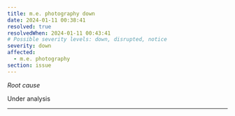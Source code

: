 ```yaml
---
title: m.e. photography down
date: 2024-01-11 00:38:41
resolved: true
resolvedWhen: 2024-01-11 00:43:41
# Possible severity levels: down, disrupted, notice
severity: down
affected:
  - m.e. photography
section: issue
---
```


*Root cause*

Under analysis

---


